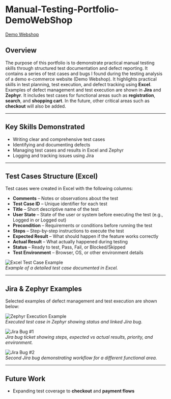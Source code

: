 # Manual-Testing-Portfolio-DemoWebShop
[Demo Webshop](https://demowebshop.tricentis.com/)

## Overview
The purpose of this portfolio is to demonstrate practical manual testing skills through structured test documentation and defect reporting. It contains a series of test cases and bugs I found during the testing analysis of a demo e-commerce website (Demo Webshop). It highlights practical skills in test planning, test execution, and defect tracking using **Excel**. Examples of defect management and test execution are shown in **Jira** and **Zephyr**. It includes test cases for functional areas such as **registration**, **search**, and **shopping cart**. In the future, other critical areas such as **checkout** will also be added.

---

## Key Skills Demonstrated
- Writing clear and comprehensive test cases
- Identifying and documenting defects
- Managing test cases and results in Excel and Zephyr
- Logging and tracking issues using Jira

---

## Test Cases Structure (Excel)
Test cases were created in Excel with the following columns:

- **Comments** – Notes or observations about the test  
- **Test Case ID** – Unique identifier for each test  
- **Title** – Short descriptive name of the test  
- **User State** – State of the user or system before executing the test (e.g., Logged in or Logged out)  
- **Precondition** – Requirements or conditions before running the test  
- **Steps** – Step-by-step instructions to execute the test  
- **Expected Result** – What should happen if the feature works correctly  
- **Actual Result** – What actually happened during testing  
- **Status** – Ready to test, Pass, Fail, or Blocked/Skipped  
- **Test Environment** – Browser, OS, or other environment details

![Excel Test Case Example](screenshots/excel_testcase1.png)  
*Example of a detailed test case documented in Excel.*

---

## Jira & Zephyr Examples
Selected examples of defect management and test execution are shown below:

![Zephyr Execution Example](screenshots/zephyr_execution1.png)  
*Executed test case in Zephyr showing status and linked Jira bug.*

![Jira Bug #1](screenshots/jira_bug1_top.png)  
*Jira bug ticket showing steps, expected vs actual results, priority, and environment.*

![Jira Bug #2](screenshots/jira_bug2.png)  
*Second Jira bug demonstrating workflow for a different functional area.*

---

## Future Work
- Expanding test coverage to **checkout** and **payment flows**

